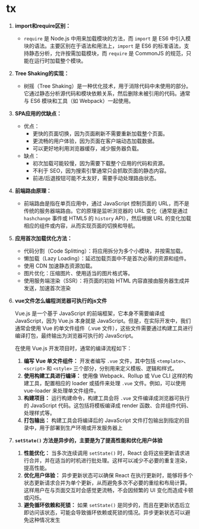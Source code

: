 # tx

1. **import和require区别：**
   - `require` 是 Node.js 中用来加载模块的方法，而 `import` 是 ES6 中引入模块的语法。主要区别在于语法和用法上，`import` 是 ES6 的标准语法，支持静态分析，允许按需加载模块，而 `require` 是 CommonJS 的规范，只能在运行时加载整个模块。

2. **Tree Shaking的实现：**
   - 树摇（Tree Shaking）是一种优化技术，用于消除代码中未使用的部分。它通过静态分析源代码和模块依赖关系，然后删除未被引用的代码。通常与 ES6 模块和工具（如 Webpack）一起使用。

3. **SPA应用的优缺点：**
   - 优点：
     - 更快的页面切换，因为页面刷新不需要重新加载整个页面。
     - 更流畅的用户体验，因为页面在客户端动态加载数据。
     - 可以更好地利用浏览器缓存，减少服务器负载。
   - 缺点：
     - 初次加载可能较慢，因为需要下载整个应用的代码和资源。
     - 不利于 SEO，因为搜索引擎通常只会抓取页面的静态内容。
     - 前进/后退按钮可能不太友好，需要手动处理路由状态。

4. **前端路由原理：**
   - 前端路由是指在单页应用中，通过 JavaScript 控制页面的 URL，而不是传统的服务器端路由。它的原理是监听浏览器的 URL 变化（通常是通过 `hashchange` 事件或 HTML5 的 `history` API），然后根据 URL 的变化加载相应的组件或内容，从而实现页面的切换和导航。

5. **应用首次加载优化方法：**

   - 代码分割（Code Splitting）：将应用拆分为多个小模块，并按需加载。
   - 懒加载（Lazy Loading）：延迟加载页面中不是首次必需的资源和组件。
   - 使用 CDN 加速静态资源加载。
   - 图片优化：压缩图片、使用适当的图片格式等。
   - 使用服务端渲染（SSR）：将页面的初始 HTML 内容直接由服务器生成并发送，加速首次渲染

6. **vue文件怎么编程浏览器可执行的js文件**

   Vue.js 是一个基于 JavaScript 的前端框架，它本身不需要编译成 JavaScript，因为 Vue.js 本身就是 JavaScript。但是，在实际开发中，我们通常会使用 Vue 的单文件组件（.vue 文件），这些文件需要通过构建工具进行编译打包，最终输出为浏览器可执行的 JavaScript。

   在使用 Vue.js 开发项目时，通常的编译流程如下：

   1. **编写 Vue 单文件组件：** 开发者编写 `.vue` 文件，其中包括 `<template>`、`<script>` 和 `<style>` 三个部分，分别用来定义模板、逻辑和样式。
   2. **使用构建工具进行编译：** 使用像 Webpack、Rollup 或 Vue CLI 这样的构建工具，配置相应的 loader 或插件来处理 `.vue` 文件。例如，可以使用 vue-loader 来处理单文件组件。
   3. **构建项目：** 运行构建命令，构建工具会将 `.vue` 文件编译成浏览器可执行的 JavaScript 代码。这包括将模板编译成 render 函数、合并组件代码、处理样式等。
   4. **打包输出：** 构建工具会将编译后的 JavaScript 文件打包输出到指定的目录中，用于部署到生产环境或开发服务器上

7. **`setState()` 方法是异步的，主要是为了提高性能和优化用户体验**

   1. **性能优化：** 当多次连续调用 `setState()` 时，React 会将这些更新请求进行合并，并在适当的时机进行批处理。这样可以减少不必要的重复渲染，提高性能。
   2. **优化用户体验：** 异步更新状态可以确保 React 在执行更新时，能够将多个状态更新请求合并为单个更新，从而避免多次不必要的重绘和布局计算。这样用户在与页面交互时会感觉更流畅，不会因频繁的 UI 变化而造成卡顿或闪烁。
   3. **避免循环依赖和死锁：** 如果 `setState()` 是同步的，而且在更新状态后立即访问该状态，可能会导致循环依赖或死锁的情况。异步更新状态可以避免这种情况发生

